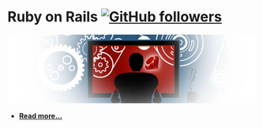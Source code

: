 # Ruby on Rails [![GitHub followers](https://img.shields.io/github/followers/espadrine.svg?style=social&label=Follow&maxAge=2592000)](https://github.com/mehdizebarjadan/Playing-with-Ruby-on-Rails)


![](images/RubyOnRails.png)

* **[Read more...](https://github.com/mehdizebarjadan/Playing-with-Ruby-on-Rails/wiki)**

